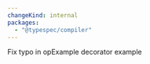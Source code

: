 ```yaml
---
changeKind: internal
packages:
  - "@typespec/compiler"
---
```


Fix typo in opExample decorator example